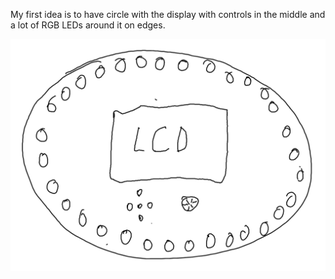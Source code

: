 My first idea is to have circle with the display with controls in the middle and a lot of RGB LEDs around it on edges.

![](First_sketch.png)

